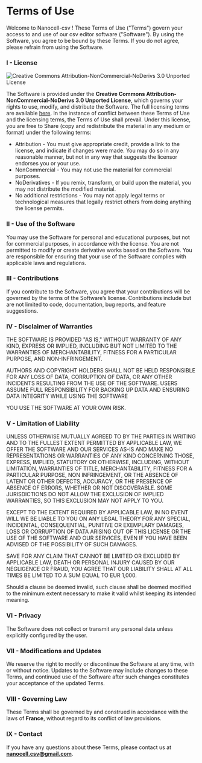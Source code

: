 # Terms of Use

Welcome to Nanocell-csv ! These Terms of Use ("Terms") govern your access to and use of our csv editor software ("Software"). By using the Software, you agree to be bound by these Terms. If you do not agree, please refrain from using the Software.

### I - License

![Creative Commons Attribution-NonCommercial-NoDerivs 3.0 Unported License](https://i.creativecommons.org/l/by-nc-nd/3.0/88x31.png)

The Software is provided under the **Creative Commons Attribution-NonCommercial-NoDerivs 3.0 Unported License**, which governs your rights to use, modify, and distribute the Software. The full licensing terms are available [here](http://creativecommons.org/licenses/by-nc-nd/3.0/). In the instance of conflict between these Terms of Use and the licensing terms, the Terms of Use shall prevail. Under this license, you are free to Share (copy and redistribute the material in any medium or format) under the following terms:

- Attribution - You must give appropriate credit, provide a link to the license, and indicate if changes were made. You may do so in any reasonable manner, but not in any way that suggests the licensor endorses you or your use.
- NonCommercial - You may not use the material for commercial purposes.
- NoDerivatives - If you remix, transform, or build upon the material, you may not distribute the modified material.
- No additional restrictions - You may not apply legal terms or technological measures that legally restrict others from doing anything the license permits.




### II - Use of the Software

You may use the Software for personal and educational purposes, but not for commercial purposes, in accordance with the license.
You are not permitted to modify or create derivative works based on the Software.
You are responsible for ensuring that your use of the Software complies with applicable laws and regulations.

### III - Contributions

If you contribute to the Software, you agree that your contributions will be governed by the terms of the Software’s license. 
Contributions include but are not limited to code, documentation, bug reports, and feature suggestions.

### IV - Disclaimer of Warranties

THE SOFTWARE IS PROVIDED "AS IS," WITHOUT WARRANTY OF ANY KIND, EXPRESS OR IMPLIED, INCLUDING BUT NOT LIMITED TO THE WARRANTIES OF MERCHANTABILITY, FITNESS FOR A PARTICULAR PURPOSE, AND NON-INFRINGEMENT. 

AUTHORS AND COPYRIGHT HOLDERS SHALL NOT BE HELD RESPONSIBLE FOR ANY LOSS OF DATA, CORRUPTION OF DATA, OR ANY OTHER INCIDENTS RESULTING FROM THE USE OF THE SOFTWARE. USERS ASSUME FULL RESPONSIBILITY FOR BACKING UP DATA AND ENSURING DATA INTEGRITY WHILE USING THE SOFTWARE

YOU USE THE SOFTWARE AT YOUR OWN RISK.

### V - Limitation of Liability

UNLESS OTHERWISE MUTUALLY AGREED TO BY THE PARTIES IN WRITING AND TO THE FULLEST EXTENT PERMITTED BY APPLICABLE LAW, WE OFFER THE SOFTWARE AND OUR SERVICES AS-IS AND MAKE NO REPRESENTATIONS OR WARRANTIES OF ANY KIND CONCERNING THOSE, EXPRESS, IMPLIED, STATUTORY OR OTHERWISE, INCLUDING, WITHOUT LIMITATION, WARRANTIES OF TITLE, MERCHANTABILITY, FITNESS FOR A PARTICULAR PURPOSE, NON INFRINGEMENT, OR THE ABSENCE OF LATENT OR OTHER DEFECTS, ACCURACY, OR THE PRESENCE OF ABSENCE OF ERRORS, WHETHER OR NOT DISCOVERABLE. SOME JURISDICTIONS DO NOT ALLOW THE EXCLUSION OF IMPLIED WARRANTIES, SO THIS EXCLUSION MAY NOT APPLY TO YOU.

EXCEPT TO THE EXTENT REQUIRED BY APPLICABLE LAW, IN NO EVENT WILL WE BE LIABLE TO YOU ON ANY LEGAL THEORY FOR ANY SPECIAL, INCIDENTAL, CONSEQUENTIAL, PUNITIVE OR EXEMPLARY DAMAGES, LOSS OR CORRUPTION OF DATA ARISING OUT OF THIS LICENSE OR THE USE OF THE SOFTWARE AND OUR SERVICES, EVEN IF YOU HAVE BEEN ADVISED OF THE POSSIBILITY OF SUCH DAMAGES. 

SAVE FOR ANY CLAIM THAT CANNOT BE LIMITED OR EXCLUDED BY APPLICABLE LAW, DEATH OR PERSONAL INJURY CAUSED BY OUR NEGLIGENCE OR FRAUD, YOU AGREE THAT OUR LIABILITY SHALL AT ALL TIMES BE LIMITED TO A SUM EQUAL TO EUR 1,000.

Should a clause be deemed invalid, such clause shall be deemed modified to the minimum extent necessary to make it valid whilst keeping its intended meaning.

### VI - Privacy

The Software does not collect or transmit any personal data unless explicitly configured by the user.

### VII - Modifications and Updates

We reserve the right to modify or discontinue the Software at any time, with or without notice. 
Updates to the Software may include changes to these Terms, and continued use of the Software after such changes constitutes your acceptance of the updated Terms.

### VIII - Governing Law

These Terms shall be governed by and construed in accordance with the laws of **France**, without regard to its conflict of law provisions.

### IX - Contact

If you have any questions about these Terms, please contact us at **nanocell.csv@gmail.com**.





 

